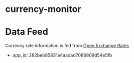 # currency-monitor

# Data Feed

Currency rate information is fed from [Open Exchange Rates](https://openexchangerates.org)

* app_id: 282beb85831a4aadad7086809d54e5fb
